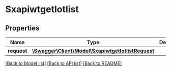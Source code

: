 # Sxapiwtgetlotlist

## Properties
Name | Type | Description | Notes
------------ | ------------- | ------------- | -------------
**request** | [**\Swagger\Client\Model\SxapiwtgetlotlistRequest**](SxapiwtgetlotlistRequest.md) |  | [optional] 

[[Back to Model list]](../README.md#documentation-for-models) [[Back to API list]](../README.md#documentation-for-api-endpoints) [[Back to README]](../README.md)


